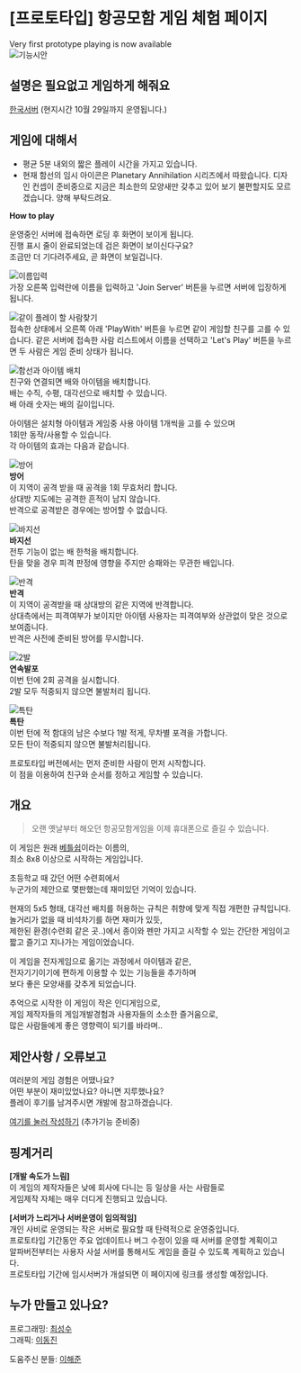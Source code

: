 # [프로토타입] 항공모함 게임 체험 페이지
Very first prototype playing is now available  
![기능시안](./data/Screenshot_2020-10-14_152834.png)  

## 설명은 필요없고 게임하게 해줘요
[한국서버](http://3.35.210.70) (현지시간 10월 29일까지 운영됩니다.)  

## 게임에 대해서
* 평균 5분 내외의 짧은 플레이 시간을 가지고 있습니다.
* 현재 함선의 임시 아이콘은 Planetary Annihilation 시리즈에서 따왔습니다. 디자인 컨셉이 준비중으로 지금은 최소한의 모양새만 갖추고 있어 보기 불편할지도 모르겠습니다. 양해 부탁드려요.

**How to play**

운영중인 서버에 접속하면 로딩 후 화면이 보이게 됩니다.  
진행 표시 줄이 완료되었는데 검은 화면이 보이신다구요?  
조금만 더 기다려주세요, 곧 화면이 보일겁니다.

![이름입력](data/스크린샷,%202020-10-15%2019-05-23.png)  
가장 오른쪽 입력란에 이름을 입력하고 'Join Server' 버튼을 누르면 서버에 입장하게 됩니다.  

![같이 플레이 할 사람찾기](data/스크린샷,%202020-10-15%2019-19-42.png)  
접속한 상태에서 오른쪽 아래 'PlayWith' 버튼을 누르면 같이 게임할 친구를 고를 수 있습니다.
같은 서버에 접속한 사람 리스트에서 이름을 선택하고 'Let's Play' 버튼을 누르면 두 사람은 게임 준비 상태가 됩니다.

![함선과 아이템 배치](./data/0388.gif)  
친구와 연결되면 배와 아이템을 배치합니다.  
배는 수직, 수평, 대각선으로 배치할 수 있습니다.  
배 아래 숫자는 배의 길이입니다.

아이템은 설치형 아이템과 게임중 사용 아이템 1개씩을 고를 수 있으며  
1회만 동작/사용할 수 있습니다.  
각 아이템의 효과는 다음과 같습니다.

![방어](data/defense.svg)  
**방어**  
이 지역이 공격 받을 때 공격을 1회 무효처리 합니다.  
상대방 지도에는 공격한 흔적이 남지 않습니다.  
반격으로 공격받은 경우에는 방어할 수 없습니다.

![바지선](data/fake.svg)  
**바지선**  
전투 기능이 없는 배 한척을 배치합니다.  
탄을 맞을 경우 피격 판정에 영향을 주지만 승패와는 무관한 배입니다.

![반격](data/reflect.svg)  
**반격**  
이 지역이 공격받을 때 상대방의 같은 지역에 반격합니다.  
상대측에서는 피격여부가 보이지만
아이템 사용자는 피격여부와 상관없이 맞은 것으로 보여줍니다.  
반격은 사전에 준비된 방어를 무시합니다.

![2발](data/double.svg)  
**연속발포**  
이번 턴에 2회 공격을 실시합니다.  
2발 모두 적중되지 않으면 불발처리 됩니다.

![특탄](data/special.svg)  
**특탄**  
이번 턴에 적 함대의 남은 수보다 1발 적게, 무차별 포격을 가합니다.  
모든 탄이 적중되지 않으면 불발처리됩니다.

프로토타입 버전에서는 먼저 준비한 사람이 먼저 시작합니다.  
이 점을 이용하여 친구와 순서를 정하고 게임할 수 있습니다.

## 개요
> 오랜 옛날부터 해오던 항공모함게임을 이제 휴대폰으로 즐길 수 있습니다.  

이 게임은 원래 [베틀쉽](http://en.battleship-game.org/)이라는 이름의,  
최소 8x8 이상으로 시작하는 게임입니다.

초등학교 때 갔던 어떤 수련회에서  
누군가의 제안으로 몇판했는데 재미있던 기억이 있습니다.

현재의 5x5 형태, 대각선 배치를 허용하는 규칙은 취향에 맞게 직접 개편한 규칙입니다.  
놀거리가 없을 때 비석차기를 하면 재미가 있듯,  
제한된 환경(수련회 같은 곳..)에서 종이와 펜만 가지고 시작할 수 있는 간단한 게임이고 짧고 즐기고 지나가는 게임이었습니다.

이 게임을 전자게임으로 옮기는 과정에서 아이템과 같은,  
전자기기이기에 편하게 이용할 수 있는 기능들을 추가하며  
보다 좋은 모양새를 갖추게 되었습니다.

추억으로 시작한 이 게임이 작은 인디게임으로,  
게임 제작자들의 게임개발경험과 사용자들의 소소한 즐거움으로,  
많은 사람들에게 좋은 영향력이 되기를 바라며..

## 제안사항 / 오류보고
여러분의 게임 경험은 어땠나요?  
어떤 부분이 재미있었나요? 아니면 지루했나요?  
플레이 후기를 남겨주시면 개발에 참고하겠습니다.  

[여기를 눌러 작성하기](https://is2you2.github.io/suggestion/) (추가기능 준비중)

## 핑계거리
**[개발 속도가 느림]**  
이 게임의 제작자들은 낮에 회사에 다니는 등 일상을 사는 사람들로  
게임제작 자체는 매우 더디게 진행되고 있습니다.  

**[서버가 느리거나 서버운영이 임의적임]**  
개인 사비로 운영되는 작은 서버로 필요할 때 탄력적으로 운영중입니다.  
프로토타입 기간동안 주요 업데이트나 버그 수정이 있을 때 서버를 운영할 계획이고  
알파버전부터는 사용자 사설 서버를 통해서도 게임을 즐길 수 있도록 계획하고 있습니다.  
프로토타입 기간에 임시서버가 개설되면 이 페이지에 링크를 생성할 예정입니다.

## 누가 만들고 있나요?
프로그래밍: [최성수](https://is2you2.github.io/)  
그래픽: [이동진](https://www.artstation.com/asjffdlasfj)  

도움주신 분들: [이해준](https://itholic.github.io/)